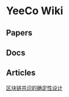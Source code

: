 # YeeCo Wiki

## Papers

## Docs

## Articles
[区块链共识的确定性设计](./articles/design_of_finality_in_blockchain_consensus.md) 
